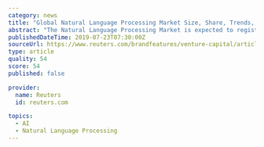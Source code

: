 ```yaml
---
category: news
title: "Global Natural Language Processing Market Size, Share, Trends, Statistics, Technology, Outlook with Industry Analysis and Forecast to 2024"
abstract: "The Natural Language Processing Market is expected to register a CAGR of over 22.5% during the forecast period 2019 – 2024. Over the past few years, deep learning architectures and algorithms have made impressive advances in the fields of image ..."
publishedDateTime: 2019-07-23T07:30:00Z
sourceUrl: https://www.reuters.com/brandfeatures/venture-capital/article?id=136321
type: article
quality: 54
score: 54
published: false

provider:
  name: Reuters
  id: reuters.com

topics:
  - AI
  - Natural Language Processing
---
```

